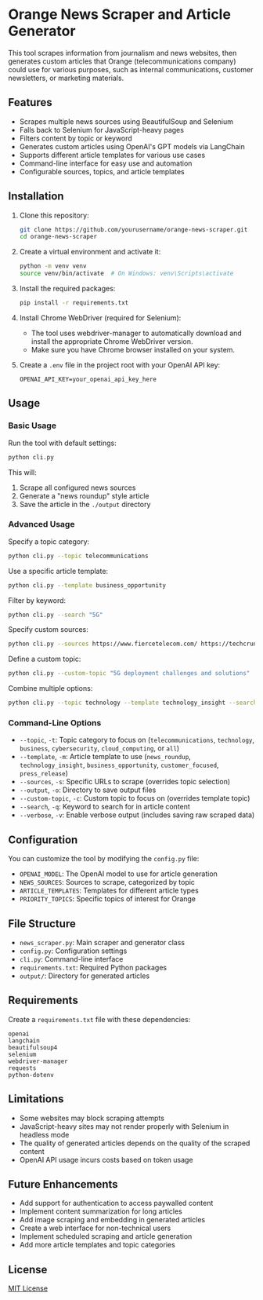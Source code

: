 # Orange News Scraper and Article Generator

This tool scrapes information from journalism and news websites, then generates custom articles that Orange (telecommunications company) could use for various purposes, such as internal communications, customer newsletters, or marketing materials.

## Features

- Scrapes multiple news sources using BeautifulSoup and Selenium
- Falls back to Selenium for JavaScript-heavy pages
- Filters content by topic or keyword
- Generates custom articles using OpenAI's GPT models via LangChain
- Supports different article templates for various use cases
- Command-line interface for easy use and automation
- Configurable sources, topics, and article templates

## Installation

1. Clone this repository:
   ```bash
   git clone https://github.com/yourusername/orange-news-scraper.git
   cd orange-news-scraper
   ```

2. Create a virtual environment and activate it:
   ```bash
   python -m venv venv
   source venv/bin/activate  # On Windows: venv\Scripts\activate
   ```

3. Install the required packages:
   ```bash
   pip install -r requirements.txt
   ```

4. Install Chrome WebDriver (required for Selenium):
   - The tool uses webdriver-manager to automatically download and install the appropriate Chrome WebDriver version.
   - Make sure you have Chrome browser installed on your system.

5. Create a `.env` file in the project root with your OpenAI API key:
   ```
   OPENAI_API_KEY=your_openai_api_key_here
   ```

## Usage

### Basic Usage

Run the tool with default settings:

```bash
python cli.py
```

This will:
1. Scrape all configured news sources
2. Generate a "news roundup" style article
3. Save the article in the `./output` directory

### Advanced Usage

Specify a topic category:

```bash
python cli.py --topic telecommunications
```

Use a specific article template:

```bash
python cli.py --template business_opportunity
```

Filter by keyword:

```bash
python cli.py --search "5G"
```

Specify custom sources:

```bash
python cli.py --sources https://www.fiercetelecom.com/ https://techcrunch.com/category/mobile/
```

Define a custom topic:

```bash
python cli.py --custom-topic "5G deployment challenges and solutions"
```

Combine multiple options:

```bash
python cli.py --topic technology --template technology_insight --search "artificial intelligence" --output ./custom_output
```

### Command-Line Options

- `--topic`, `-t`: Topic category to focus on (`telecommunications`, `technology`, `business`, `cybersecurity`, `cloud_computing`, or `all`)
- `--template`, `-m`: Article template to use (`news_roundup`, `technology_insight`, `business_opportunity`, `customer_focused`, `press_release`)
- `--sources`, `-s`: Specific URLs to scrape (overrides topic selection)
- `--output`, `-o`: Directory to save output files
- `--custom-topic`, `-c`: Custom topic to focus on (overrides template topic)
- `--search`, `-q`: Keyword to search for in article content
- `--verbose`, `-v`: Enable verbose output (includes saving raw scraped data)

## Configuration

You can customize the tool by modifying the `config.py` file:

- `OPENAI_MODEL`: The OpenAI model to use for article generation
- `NEWS_SOURCES`: Sources to scrape, categorized by topic
- `ARTICLE_TEMPLATES`: Templates for different article types
- `PRIORITY_TOPICS`: Specific topics of interest for Orange

## File Structure

- `news_scraper.py`: Main scraper and generator class
- `config.py`: Configuration settings
- `cli.py`: Command-line interface
- `requirements.txt`: Required Python packages
- `output/`: Directory for generated articles

## Requirements

Create a `requirements.txt` file with these dependencies:

```
openai
langchain
beautifulsoup4
selenium
webdriver-manager
requests
python-dotenv
```

## Limitations

- Some websites may block scraping attempts
- JavaScript-heavy sites may not render properly with Selenium in headless mode
- The quality of generated articles depends on the quality of the scraped content
- OpenAI API usage incurs costs based on token usage

## Future Enhancements

- Add support for authentication to access paywalled content
- Implement content summarization for long articles
- Add image scraping and embedding in generated articles
- Create a web interface for non-technical users
- Implement scheduled scraping and article generation
- Add more article templates and topic categories

## License

[MIT License](LICENSE)